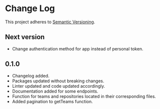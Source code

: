 # Change Log

This project adheres to [Semantic Versioning](http://semver.org/).


## Next version

* Change authentication method for app instead of personal token.

## 0.1.0

* Changelog added.
* Packages updated without breaking changes.
* Linter updated and code updated accordingly.
* Documentation added for some endpoints.
* Function for teams and repositories located in their corresponding files.
* Added pagination to getTeams function.
